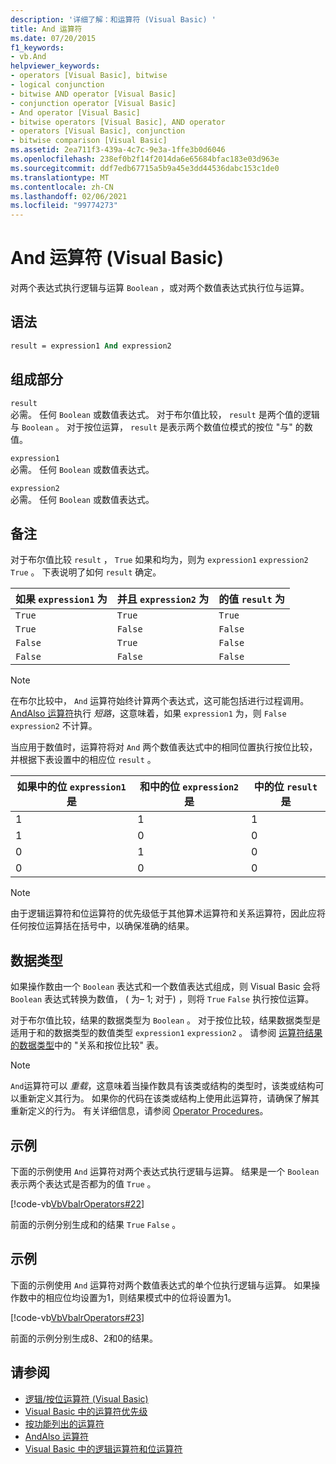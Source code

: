 ```yaml
---
description: '详细了解：和运算符 (Visual Basic) '
title: And 运算符
ms.date: 07/20/2015
f1_keywords:
- vb.And
helpviewer_keywords:
- operators [Visual Basic], bitwise
- logical conjunction
- bitwise AND operator [Visual Basic]
- conjunction operator [Visual Basic]
- And operator [Visual Basic]
- bitwise operators [Visual Basic], AND operator
- operators [Visual Basic], conjunction
- bitwise comparison [Visual Basic]
ms.assetid: 2ea711f3-439a-4c7c-9e3a-1ffe3b0d6046
ms.openlocfilehash: 238ef0b2f14f2014da6e65684bfac183e03d963e
ms.sourcegitcommit: ddf7edb67715a5b9a45e3dd44536dabc153c1de0
ms.translationtype: MT
ms.contentlocale: zh-CN
ms.lasthandoff: 02/06/2021
ms.locfileid: "99774273"
---
```

# <a name="and-operator-visual-basic"></a>And 运算符 (Visual Basic)

对两个表达式执行逻辑与运算 `Boolean` ，或对两个数值表达式执行位与运算。  
  
## <a name="syntax"></a>语法  
  
```vb  
result = expression1 And expression2  
```  
  
## <a name="parts"></a>组成部分  

 `result`  
 必需。 任何 `Boolean` 或数值表达式。 对于布尔值比较， `result` 是两个值的逻辑与 `Boolean` 。 对于按位运算， `result` 是表示两个数值位模式的按位 "与" 的数值。  
  
 `expression1`  
 必需。 任何 `Boolean` 或数值表达式。  
  
 `expression2`  
 必需。 任何 `Boolean` 或数值表达式。  
  
## <a name="remarks"></a>备注  

 对于布尔值比较 `result` ， `True` 如果和均为，则为 `expression1` `expression2` `True` 。 下表说明了如何 `result` 确定。  
  
|如果 `expression1` 为 |并且 `expression2` 为|的值 `result` 为|  
|-------------------------|--------------------------|------------------------------|  
|`True`|`True`|`True`|  
|`True`|`False`|`False`|  
|`False`|`True`|`False`|  
|`False`|`False`|`False`|  
  
> [!NOTE]
> 在布尔比较中， `And` 运算符始终计算两个表达式，这可能包括进行过程调用。 [AndAlso 运算符](andalso-operator.md)执行 *短路*，这意味着，如果 `expression1` 为，则 `False` `expression2` 不计算。  
  
 当应用于数值时，运算符将对 `And` 两个数值表达式中的相同位置执行按位比较，并根据下表设置中的相应位 `result` 。  
  
|如果中的位 `expression1` 是|和中的位 `expression2` 是|中的位 `result` 是|  
|--------------------------------|---------------------------------|----------------------------|  
|1|1|1|  
|1|0|0|  
|0|1|0|  
|0|0|0|  
  
> [!NOTE]
> 由于逻辑运算符和位运算符的优先级低于其他算术运算符和关系运算符，因此应将任何按位运算括在括号中，以确保准确的结果。  
  
## <a name="data-types"></a>数据类型  

 如果操作数由一个 `Boolean` 表达式和一个数值表达式组成，则 Visual Basic 会将 `Boolean` 表达式转换为数值， ( 为– 1; 对于) ，则将 `True` `False` 执行按位运算。  
  
 对于布尔值比较，结果的数据类型为 `Boolean` 。 对于按位比较，结果数据类型是适用于和的数据类型的数值类型 `expression1` `expression2` 。 请参阅 [运算符结果的数据类型](data-types-of-operator-results.md)中的 "关系和按位比较" 表。  
  
> [!NOTE]
> `And`运算符可以 *重载*，这意味着当操作数具有该类或结构的类型时，该类或结构可以重新定义其行为。 如果你的代码在该类或结构上使用此运算符，请确保了解其重新定义的行为。 有关详细信息，请参阅 [Operator Procedures](../../programming-guide/language-features/procedures/operator-procedures.md)。  
  
## <a name="example"></a>示例  

 下面的示例使用 `And` 运算符对两个表达式执行逻辑与运算。 结果是一个 `Boolean` 表示两个表达式是否都为的值 `True` 。  
  
 [!code-vb[VbVbalrOperators#22](~/samples/snippets/visualbasic/VS_Snippets_VBCSharp/VbVbalrOperators/VB/Class1.vb#22)]  
  
 前面的示例分别生成和的结果 `True` `False` 。  
  
## <a name="example"></a>示例  

 下面的示例使用 `And` 运算符对两个数值表达式的单个位执行逻辑与运算。 如果操作数中的相应位均设置为1，则结果模式中的位将设置为1。  
  
 [!code-vb[VbVbalrOperators#23](~/samples/snippets/visualbasic/VS_Snippets_VBCSharp/VbVbalrOperators/VB/Class1.vb#23)]  
  
 前面的示例分别生成8、2和0的结果。  
  
## <a name="see-also"></a>请参阅

- [逻辑/按位运算符 (Visual Basic)](logical-bitwise-operators.md)
- [Visual Basic 中的运算符优先级](operator-precedence.md)
- [按功能列出的运算符](operators-listed-by-functionality.md)
- [AndAlso 运算符](andalso-operator.md)
- [Visual Basic 中的逻辑运算符和位运算符](../../programming-guide/language-features/operators-and-expressions/logical-and-bitwise-operators.md)
